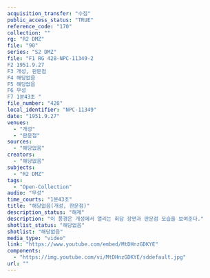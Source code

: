 ```yaml
---
acquisition_transfer: "수집"
public_access_status: "TRUE"
reference_code: "170"
collection: ""
rg: "R2 DMZ"
file: "90"
series: "S2 DMZ"
file: "F1 RG 428-NPC-11349-2
F2 1951.9.27
F3 개성, 판문점 
F4 해당없음
F5 해당없음 
F6 무성 
F7 1분43초 "
file_number: "428"
local_identifier: "NPC-11349"
date: "1951.9.27"
venues: 
  - "개성"
  - "판문점"
sources: 
  - "해당없음"
creators: 
  - "해당없음"
subjects: 
  - "R2 DMZ"
tags: 
  - "Open-Collection"
audio: "무성"
time_courts: "1분43초"
title: "해당없음(개성, 판문점)"
description_status: "해제"
description: "이 풍경은 개성에서 열리는 회담 장면과 판문점 모습을 보여준다."
shotlist_status: "해당없음"
shotlist: "해당없음"
media_type: "video"
link: "https://www.youtube.com/embed/MtDHnzGDKYE"
components: 
  - "https://img.youtube.com/vi/MtDHnzGDKYE/sddefault.jpg"
url: ""
---
```

